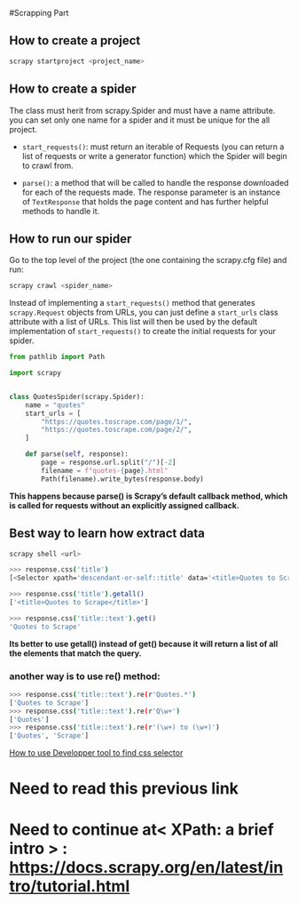 #Scrapping Part

## How to create a project

```bash
scrapy startproject <project_name>
```

## How to create a spider

The class must herit from scrapy.Spider and must have a name attribute.
you can set only one name for a spider and it must be unique for the all project.

* `start_requests()`: must return an iterable of Requests (you can return a list of requests or write a generator function) which the Spider will begin to crawl from.

* `parse()`: a method that will be called to handle the response downloaded for each of the requests made. The response parameter is an instance of `TextResponse` that holds the page content and has further helpful methods to handle it.

## How to run our spider

Go to the top level of the project (the one containing the scrapy.cfg file) and run:

```bash
scrapy crawl <spider_name>
```

Instead of implementing a `start_requests()` method that generates `scrapy.Request` objects from URLs, you can just define a `start_urls` class attribute with a list of URLs. This list will then be used by the default implementation of `start_requests()` to create the initial requests for your spider.

```python
from pathlib import Path

import scrapy


class QuotesSpider(scrapy.Spider):
    name = "quotes"
    start_urls = [
        "https://quotes.toscrape.com/page/1/",
        "https://quotes.toscrape.com/page/2/",
    ]

    def parse(self, response):
        page = response.url.split("/")[-2]
        filename = f"quotes-{page}.html"
        Path(filename).write_bytes(response.body)
```

**This happens because parse() is Scrapy’s default callback method, which is called for requests without an explicitly assigned callback.**

## Best way to learn how extract data

```bash
scrapy shell <url>
```

```bash
>>> response.css('title')
[<Selector xpath='descendant-or-self::title' data='<title>Quotes to Scrape</title>'>]
```

```bash
>>> response.css('title').getall()
['<title>Quotes to Scrape</title>']
```

```bash
>>> response.css('title::text').get()
'Quotes to Scrape'
```

**Its better to use getall() instead of get() because it will return a list of all the elements that match the query.**
    
### another way is to use re() method:

```bash
>>> response.css('title::text').re(r'Quotes.*')
['Quotes to Scrape']
>>> response.css('title::text').re(r'Q\w+')
['Quotes']
>>> response.css('title::text').re(r'(\w+) to (\w+)')
['Quotes', 'Scrape']
```

[How to use Developper tool to find css selector](https://docs.scrapy.org/en/latest/topics/developer-tools.html#topics-developer-tools)
# Need to read this previous link 

# Need to continue at< XPath: a brief intro > : https://docs.scrapy.org/en/latest/intro/tutorial.html